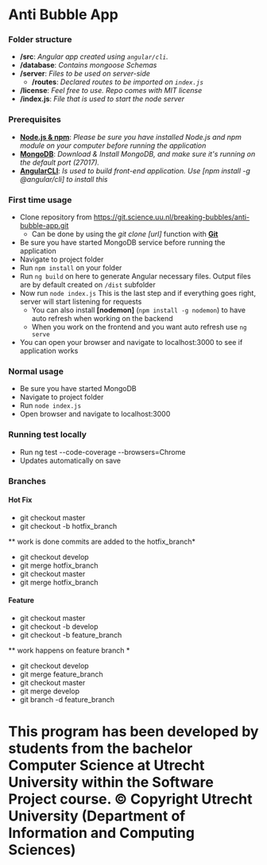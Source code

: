 # Anti Bubble App 

### Folder structure

+ **/src**: *Angular app created using ```angular/cli```.*
+ **/database**: *Contains mongoose Schemas*
+ **/server**: *Files to be used on server-side*
    * **/routes**: *Declared routes to be imported on ```index.js```*
+ **/license**: *Feel free to use. Repo comes with MIT license* 
+ **/index.js**: *File that is used to start the node server*


### Prerequisites

+ **[Node.js & npm](https://nodejs.org/en/download/)**: *Please be sure you have installed Node.js and npm module on your computer before running the application*
+ **[MongoDB](https://www.mongodb.com/download-center)**: *Download & Install MongoDB, and make sure it's running on the default port (27017).*
+ **[AngularCLI](https://cli.angular.io/)**: *Is used to build front-end application. Use [npm install -g @angular/cli] to install this*


### First time usage

+ Clone repository from https://git.science.uu.nl/breaking-bubbles/anti-bubble-app.git
    + Can be done by using the *git clone [url]* function with **[Git](https://git-scm.com/)**
+ Be sure you have started MongoDB service before running the application
+ Navigate to project folder
+ Run ```npm install``` on your folder
+ Run ```ng build``` on here to generate Angular necessary files. Output files are by default created on ```/dist``` subfolder
+ Now run ```node index.js``` This is the last step and if everything goes right, server will start listening for requests
    + You can also install **[nodemon]** (```npm install -g nodemon```) to have auto refresh when working on the backend
    + When you work on the frontend and you want auto refresh use ```ng serve```
+ You can open your browser and navigate to localhost:3000 to see if application works

### Normal usage
+ Be sure you have started MongoDB
+ Navigate to project folder
+ Run ```node index.js```
+ Open browser and navigate to localhost:3000


### Running test locally
+ Run ng test --code-coverage --browsers=Chrome
+ Updates automatically on save

### Branches

#### Hot Fix
+ git checkout master
+ git checkout -b hotfix_branch

** work is done commits are added to the hotfix_branch*

+ git checkout develop
+ git merge hotfix_branch
+ git checkout master
+ git merge hotfix_branch

#### Feature
+ git checkout master
+ git checkout -b develop
+ git checkout -b feature_branch

** work happens on feature branch *

+ git checkout develop
+ git merge feature_branch
+ git checkout master
+ git merge develop
+ git branch -d feature_branch

# This program has been developed by students from the bachelor Computer Science at Utrecht University within the Software Project course. © Copyright Utrecht University (Department of Information and Computing Sciences)